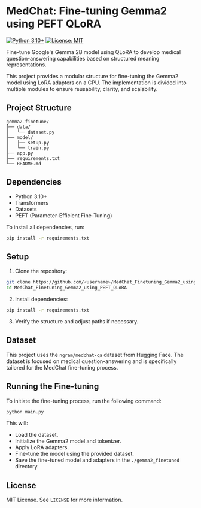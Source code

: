 # MedChat: Fine-tuning Gemma2 using PEFT QLoRA

[![Python 3.10+](https://img.shields.io/badge/python-3.10%2B-blue)](https://www.python.org/)
[![License: MIT](https://img.shields.io/badge/License-MIT-yellow.svg)](https://opensource.org/licenses/MIT)

Fine-tune Google's Gemma 2B model using QLoRA to develop medical question-answering capabilities based on structured meaning representations.

This project provides a modular structure for fine-tuning the Gemma2 model using LoRA adapters on a CPU. The implementation is divided into multiple modules to ensure reusability, clarity, and scalability.

## Project Structure

```
gemma2-finetune/
├── data/
│   └── dataset.py
├── model/
│   ├── setup.py
│   └── train.py
├── app.py
├── requirements.txt
└── README.md
```

## Dependencies

* Python 3.10+
* Transformers
* Datasets
* PEFT (Parameter-Efficient Fine-Tuning)

To install all dependencies, run:

```bash
pip install -r requirements.txt
```

## Setup

1. Clone the repository:

```bash
git clone https://github.com/<username>/MedChat_Finetuning_Gemma2_using_PEFT_QLoRA.git
cd MedChat_Finetuning_Gemma2_using_PEFT_QLoRA
```

2. Install dependencies:

```bash
pip install -r requirements.txt
```

3. Verify the structure and adjust paths if necessary.

## Dataset

This project uses the `ngram/medchat-qa` dataset from Hugging Face. The dataset is focused on medical question-answering and is specifically tailored for the MedChat fine-tuning process.

## Running the Fine-tuning

To initiate the fine-tuning process, run the following command:

```bash
python main.py
```

This will:

* Load the dataset.
* Initialize the Gemma2 model and tokenizer.
* Apply LoRA adapters.
* Fine-tune the model using the provided dataset.
* Save the fine-tuned model and adapters in the `./gemma2_finetuned` directory.

## License

MIT License. See `LICENSE` for more information.

